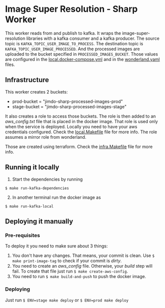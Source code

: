 # Image Super Resolution - Sharp Worker

This worker reads from and publish to kafka. It wraps the image-super-resolution libraries with a kafka consumer and a kafka producer.
The source topic is `KAFKA_TOPIC_USER_IMAGE_TO_PROCESS`. The destination topic is `KAFKA_TOPIC_USER_IMAGE_PROCESSED`. 
And the processed images are uploaded to the bucket specified in `PROCESSED_IMAGES_BUCKET`.
Those values are configured in the [local.docker-compose.yml](./local.docker-compose.yml) and in the
[wonderland.yaml](./wonderland.yaml) files.

## Infrastructure
This worker creates 2 buckets: 
- prod-bucket = "jimdo-sharp-processed-images-prod"
- stage-bucket = "jimdo-sharp-processed-images-stage"

It also creates a role to access those buckets. The role is then added to an *aws_config.txt* file that is placed
in the docker image. That role is used only when the service is deployed. Locally you need to have your aws credentials
configured. Check the [local.Makefile](./local.Makefile) file for more info.
The role assumes a mirror role from wonderland.

Those are created using terraform. Check the [infra.Makefile](./infra.Makefile) file for more info. 

## Running it locally
1. Start the dependencies by running
```shell script
$ make run-kafka-dependencies 
```

2. In another terminal run the docker image as
```shell script
$ make run-kafka-local
```

## Deploying it manually

### Pre-requisites
To deploy it you need to make sure about 3 things:
1. You don't have any changes. That means, your commit is clean. 
Use `$ make print-image-tag` to check if your commit is *dirty*.
2. You need to create an *aws_config* file. Otherwise, your *build* step will fail.
To create that file just run `$ make create-aws-config`.
3. You need to run `$ make build-and-push` to push the docker image.

### Deploying
Just run `$ ENV=stage make deploy` or `$ ENV=prod make deploy`
